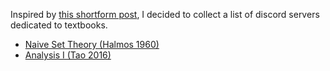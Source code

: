 Inspired by [this shortform
post](https://www.lesswrong.com/posts/DJk86FE29ad4vr5e9/riceissa-s-shortform?commentId=W49udPvKRZB4B3snR),
I decided to collect a list of discord servers dedicated to textbooks.

* [Naive Set Theory (Halmos 1960)](https://discord.gg/sApjeGjdvx)
* [Analysis I (Tao 2016)](https://discord.gg/Jy4HZtP9pt)
